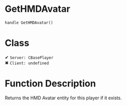 # GetHMDAvatar
```
handle GetHMDAvatar()
```
# Class
✔ `Server: CBasePlayer`  
✖ `Client: undefined`  

# Function Description
Returns the HMD Avatar entity for this player if it exists.
